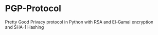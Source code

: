 # PGP-Protocol
Pretty Good Privacy protocol in Python with RSA and El-Gamal encryption and SHA-1 Hashing
